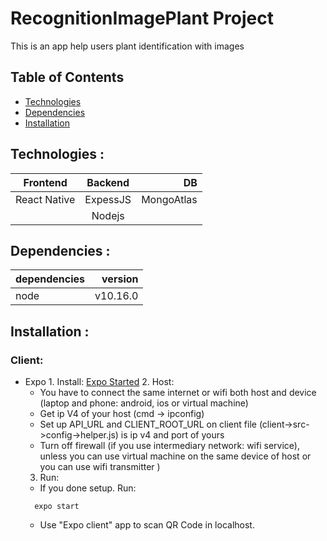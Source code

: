 # RecognitionImagePlant Project
This is an app help users plant identification with images
## Table of Contents
* [Technologies](#technologies)
* [Dependencies](#dependencies)
* [Installation](#installation)
## Technologies <a name="technologies"></a> : 
|  Frontend  | Backend  |    DB    |
|------------|:--------:|---------:|
|React Native| ExpessJS |MongoAtlas|
             |  Nodejs  |
## Dependencies <a name="dependencies"></a> :
|  dependencies  | version  |
|------------|--------:|
|node|v10.16.0|
## Installation <a name="installation"></a> :
  ### Client:
   * Expo
    1. Install: [Expo Started](https://docs.expo.io/)
    2. Host: 
      - You have to connect the same internet or wifi both host and device (laptop and phone: android, ios or virtual machine)
      - Get ip V4 of your host (cmd -> ipconfig)
      - Set up API_URL and CLIENT_ROOT_URL on client file (client->src->config->helper.js) is ip v4 and port of yours
      - Turn off firewall (if you use intermediary network: wifi service), unless you can use virtual machine on the same device of host or you can use wifi transmitter )
     3. Run:
      - If you done setup. 
      Run: 
      ```
        expo start
      ```
      - Use "Expo client" app to scan QR Code in localhost.


  
